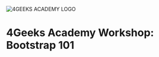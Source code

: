 ![4GEEKS ACADEMY LOGO](https://user-images.githubusercontent.com/55994508/91794139-df036f00-ebdf-11ea-8b64-1ce8f0826c1f.jpg)

# 4Geeks Academy Workshop: Bootstrap 101 
